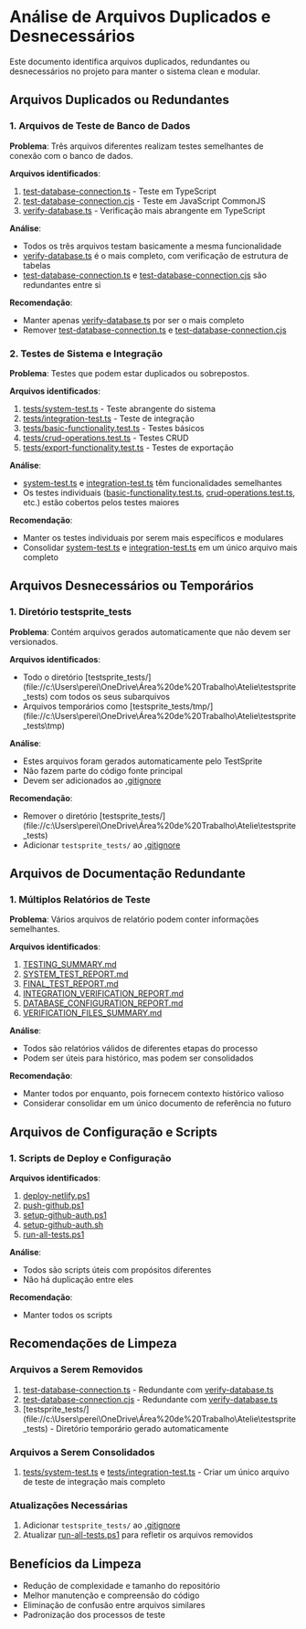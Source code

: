 # Análise de Arquivos Duplicados e Desnecessários

Este documento identifica arquivos duplicados, redundantes ou desnecessários no projeto para manter o sistema clean e modular.

## Arquivos Duplicados ou Redundantes

### 1. Arquivos de Teste de Banco de Dados
**Problema**: Três arquivos diferentes realizam testes semelhantes de conexão com o banco de dados.

**Arquivos identificados**:
1. [test-database-connection.ts](file://c:\Users\perei\OneDrive\Área%20de%20Trabalho\Atelie\test-database-connection.ts) - Teste em TypeScript
2. [test-database-connection.cjs](file://c:\Users\perei\OneDrive\Área%20de%20Trabalho\Atelie\test-database-connection.cjs) - Teste em JavaScript CommonJS
3. [verify-database.ts](file://c:\Users\perei\OneDrive\Área%20de%20Trabalho\Atelie\verify-database.ts) - Verificação mais abrangente em TypeScript

**Análise**:
- Todos os três arquivos testam basicamente a mesma funcionalidade
- [verify-database.ts](file://c:\Users\perei\OneDrive\Área%20de%20Trabalho\Atelie\verify-database.ts) é o mais completo, com verificação de estrutura de tabelas
- [test-database-connection.ts](file://c:\Users\perei\OneDrive\Área%20de%20Trabalho\Atelie\test-database-connection.ts) e [test-database-connection.cjs](file://c:\Users\perei\OneDrive\Área%20de%20Trabalho\Atelie\test-database-connection.cjs) são redundantes entre si

**Recomendação**:
- Manter apenas [verify-database.ts](file://c:\Users\perei\OneDrive\Área%20de%20Trabalho\Atelie\verify-database.ts) por ser o mais completo
- Remover [test-database-connection.ts](file://c:\Users\perei\OneDrive\Área%20de%20Trabalho\Atelie\test-database-connection.ts) e [test-database-connection.cjs](file://c:\Users\perei\OneDrive\Área%20de%20Trabalho\Atelie\test-database-connection.cjs)

### 2. Testes de Sistema e Integração
**Problema**: Testes que podem estar duplicados ou sobrepostos.

**Arquivos identificados**:
1. [tests/system-test.ts](file://c:\Users\perei\OneDrive\Área%20de%20Trabalho\Atelie\tests\system-test.ts) - Teste abrangente do sistema
2. [tests/integration-test.ts](file://c:\Users\perei\OneDrive\Área%20de%20Trabalho\Atelie\tests\integration-test.ts) - Teste de integração
3. [tests/basic-functionality.test.ts](file://c:\Users\perei\OneDrive\Área%20de%20Trabalho\Atelie\tests\basic-functionality.test.ts) - Testes básicos
4. [tests/crud-operations.test.ts](file://c:\Users\perei\OneDrive\Área%20de%20Trabalho\Atelie\tests\crud-operations.test.ts) - Testes CRUD
5. [tests/export-functionality.test.ts](file://c:\Users\perei\OneDrive\Área%20de%20Trabalho\Atelie\tests\export-functionality.test.ts) - Testes de exportação

**Análise**:
- [system-test.ts](file://c:\Users\perei\OneDrive\Área%20de%20Trabalho\Atelie\tests\system-test.ts) e [integration-test.ts](file://c:\Users\perei\OneDrive\Área%20de%20Trabalho\Atelie\tests\integration-test.ts) têm funcionalidades semelhantes
- Os testes individuais ([basic-functionality.test.ts](file://c:\Users\perei\OneDrive\Área%20de%20Trabalho\Atelie\tests\basic-functionality.test.ts), [crud-operations.test.ts](file://c:\Users\perei\OneDrive\Área%20de%20Trabalho\Atelie\tests\crud-operations.test.ts), etc.) estão cobertos pelos testes maiores

**Recomendação**:
- Manter os testes individuais por serem mais específicos e modulares
- Consolidar [system-test.ts](file://c:\Users\perei\OneDrive\Área%20de%20Trabalho\Atelie\tests\system-test.ts) e [integration-test.ts](file://c:\Users\perei\OneDrive\Área%20de%20Trabalho\Atelie\tests\integration-test.ts) em um único arquivo mais completo

## Arquivos Desnecessários ou Temporários

### 1. Diretório testsprite_tests
**Problema**: Contém arquivos gerados automaticamente que não devem ser versionados.

**Arquivos identificados**:
- Todo o diretório [testsprite_tests/](file://c:\Users\perei\OneDrive\Área%20de%20Trabalho\Atelie\testsprite_tests\) com todos os seus subarquivos
- Arquivos temporários como [testsprite_tests/tmp/](file://c:\Users\perei\OneDrive\Área%20de%20Trabalho\Atelie\testsprite_tests\tmp\)

**Análise**:
- Estes arquivos foram gerados automaticamente pelo TestSprite
- Não fazem parte do código fonte principal
- Devem ser adicionados ao [.gitignore](file://c:\Users\perei\OneDrive\Área%20de%20Trabalho\Atelie\.gitignore)

**Recomendação**:
- Remover o diretório [testsprite_tests/](file://c:\Users\perei\OneDrive\Área%20de%20Trabalho\Atelie\testsprite_tests\)
- Adicionar `testsprite_tests/` ao [.gitignore](file://c:\Users\perei\OneDrive\Área%20de%20Trabalho\Atelie\.gitignore)

## Arquivos de Documentação Redundante

### 1. Múltiplos Relatórios de Teste
**Problema**: Vários arquivos de relatório podem conter informações semelhantes.

**Arquivos identificados**:
1. [TESTING_SUMMARY.md](file://c:\Users\perei\OneDrive\Área%20de%20Trabalho\Atelie\TESTING_SUMMARY.md)
2. [SYSTEM_TEST_REPORT.md](file://c:\Users\perei\OneDrive\Área%20de%20Trabalho\Atelie\SYSTEM_TEST_REPORT.md)
3. [FINAL_TEST_REPORT.md](file://c:\Users\perei\OneDrive\Área%20de%20Trabalho\Atelie\FINAL_TEST_REPORT.md)
4. [INTEGRATION_VERIFICATION_REPORT.md](file://c:\Users\perei\OneDrive\Área%20de%20Trabalho\Atelie\INTEGRATION_VERIFICATION_REPORT.md)
5. [DATABASE_CONFIGURATION_REPORT.md](file://c:\Users\perei\OneDrive\Área%20de%20Trabalho\Atelie\DATABASE_CONFIGURATION_REPORT.md)
6. [VERIFICATION_FILES_SUMMARY.md](file://c:\Users\perei\OneDrive\Área%20de%20Trabalho\Atelie\VERIFICATION_FILES_SUMMARY.md)

**Análise**:
- Todos são relatórios válidos de diferentes etapas do processo
- Podem ser úteis para histórico, mas podem ser consolidados

**Recomendação**:
- Manter todos por enquanto, pois fornecem contexto histórico valioso
- Considerar consolidar em um único documento de referência no futuro

## Arquivos de Configuração e Scripts

### 1. Scripts de Deploy e Configuração
**Arquivos identificados**:
1. [deploy-netlify.ps1](file://c:\Users\perei\OneDrive\Área%20de%20Trabalho\Atelie\deploy-netlify.ps1)
2. [push-github.ps1](file://c:\Users\perei\OneDrive\Área%20de%20Trabalho\Atelie\push-github.ps1)
3. [setup-github-auth.ps1](file://c:\Users\perei\OneDrive\Área%20de%20Trabalho\Atelie\setup-github-auth.ps1)
4. [setup-github-auth.sh](file://c:\Users\perei\OneDrive\Área%20de%20Trabalho\Atelie\setup-github-auth.sh)
5. [run-all-tests.ps1](file://c:\Users\perei\OneDrive\Área%20de%20Trabalho\Atelie\run-all-tests.ps1)

**Análise**:
- Todos são scripts úteis com propósitos diferentes
- Não há duplicação entre eles

**Recomendação**:
- Manter todos os scripts

## Recomendações de Limpeza

### Arquivos a Serem Removidos
1. [test-database-connection.ts](file://c:\Users\perei\OneDrive\Área%20de%20Trabalho\Atelie\test-database-connection.ts) - Redundante com [verify-database.ts](file://c:\Users\perei\OneDrive\Área%20de%20Trabalho\Atelie\verify-database.ts)
2. [test-database-connection.cjs](file://c:\Users\perei\OneDrive\Área%20de%20Trabalho\Atelie\test-database-connection.cjs) - Redundante com [verify-database.ts](file://c:\Users\perei\OneDrive\Área%20de%20Trabalho\Atelie\verify-database.ts)
3. [testsprite_tests/](file://c:\Users\perei\OneDrive\Área%20de%20Trabalho\Atelie\testsprite_tests\) - Diretório temporário gerado automaticamente

### Arquivos a Serem Consolidados
1. [tests/system-test.ts](file://c:\Users\perei\OneDrive\Área%20de%20Trabalho\Atelie\tests\system-test.ts) e [tests/integration-test.ts](file://c:\Users\perei\OneDrive\Área%20de%20Trabalho\Atelie\tests\integration-test.ts) - Criar um único arquivo de teste de integração mais completo

### Atualizações Necessárias
1. Adicionar `testsprite_tests/` ao [.gitignore](file://c:\Users\perei\OneDrive\Área%20de%20Trabalho\Atelie\.gitignore)
2. Atualizar [run-all-tests.ps1](file://c:\Users\perei\OneDrive\Área%20de%20Trabalho\Atelie\run-all-tests.ps1) para refletir os arquivos removidos

## Benefícios da Limpeza
- Redução de complexidade e tamanho do repositório
- Melhor manutenção e compreensão do código
- Eliminação de confusão entre arquivos similares
- Padronização dos processos de teste